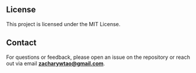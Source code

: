 ## License
This project is licensed under the MIT License.

## Contact
For questions or feedback, please open an issue on the repository or reach out via email **zacharywtao@gmail.com**.
